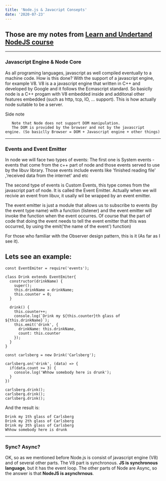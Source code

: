 ```yaml
---
title: 'Node.js & Javacript Consepts'
date: '2020-07-23'
---
```


## Those are my notes from [Learn and Undertand NodeJS course](https://www.udemy.com/course/understand-nodejs/)
---

### Javascript Engine & Node Core

As all programing languages, javascript as well compiled eventually to a machine code.
How is this done? With the support of a javascript engine, for example V8.
V8 is a a javascript engine that written in C++ and developed by Google and it follows the Ecmascript standard.
So basiclly node is a C++ progam with V8 embedded inside and additonal other features embedded (such as http, tcp, IO, ... support).
This is how actually node suitable to be a server.

Side note
```
   Note that Node does not support DOM manipulation.
   The DOM is provided by the browser and not by the javascript engine. (So basiclly Browser = DOM + Javascript engine + other things)
```
---------
### Events and Event Emitter

In node we will face two types of events:
The first one is System events - events that come from the c++ part of node and those events served to use by the libuv library.
Those events include events like 'finished reading file' ,'received data from the internet' and etc

The second type of events is Custom Events, this type comes from the javascript part of node.
It is called the Event Emitter.
Actually when we will recivie an event from libuv, it usally wil be wrapped by an event emitter.
    
The event emitter is just a module that allows us to subscribe to events (by the event type name) with a function (listener) 
and the event emitter will invoke the function when the event occurres. 
Of course that the part of code that doing the event needs to tell the event emitter that this was occurred,
by using the emit('the name of the event') function)

For those who familiar with the Observer design pattern, this is it (As far as I see it).

Lets see an example:
---------
```
const EventEmiter = require('events');

class Drink extends EventEmiter{
  constructor(drinkName) {
    super();
    this.drinkName = drinkName;
    this.counter = 0;
  }

  drink() {
    this.counter++;
    console.log(`Drink my ${this.counter}th glass of ${this.drinkName}`);
    this.emit('drink', {
      drinkName: this.drinkName,
      count: this.counter
    });
  }
}

const carlsberg = new Drink('Carlsberg');

carlsberg.on('drink', (data) => {
  if(data.count >= 3) {
    console.log('Whhow somebody here is drunk');
  }
})

carlsberg.drink();
carlsberg.drink();
carlsberg.drink();

```

And the result is:
```
Drink my 1th glass of Carlsberg
Drink my 2th glass of Carlsberg
Drink my 3th glass of Carlsberg
Whhow somebody here is drunk
```

---------
### Sync? Async?
OK, so as we mentioned before Node.js is consist of javascript engine (V8) and of several other parts. 
The V8 part is synchronous. **JS is synchronous language**, but it has the event loop.
The other parts of Node are Async, so the answer is that **NodeJS is asynchrnous**.

